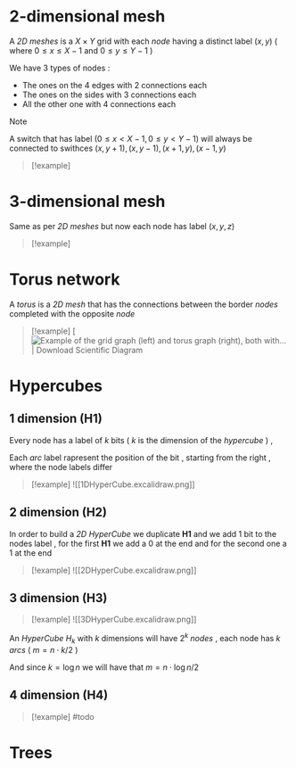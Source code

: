 # 2-dimensional mesh

A *2D meshes* is a $X \times Y$ grid with each *node* having a distinct label $(x,y)$ ( where $0 \leq x \leq X-1$ and $0 \leq y \leq Y-1$ ) 

We have 3 types of nodes :
+ The ones on the 4 edges with $2$ connections each
+ The ones on the sides with $3$ connections each
+ All the other one with $4$ connections each

>[!note] 
>A switch that has label $(0\leq x < X-1, 0 \leq y < Y-1)$ will always be connected to swithces $(x,y+1), (x,y-1),(x+1,y),(x-1,y)$

>[!example] 
# 3-dimensional mesh

Same as per *2D meshes* but now each node has label $(x,y,z)$

>[!example] 

# Torus network

A *torus* is a *2D mesh* that has the connections between the border *nodes* completed with the opposite *node* 

>[!example]
>[![Example of the grid graph (left) and torus graph (right), both with... |  Download Scientific Diagram](https://www.researchgate.net/publication/319662543/figure/fig4/AS:631635653455910@1527605083636/Example-of-the-grid-graph-left-and-torus-graph-right-both-with-dimensions-d-6-5.png) 
# Hypercubes

## 1 dimension (H1)

Every node has a label of $k$ bits ( $k$ is the dimension of the *hypercube* ) ,

Each *arc* label rapresent the position of the bit , starting from the right , where the node labels differ

>[!example] 
![[1DHyperCube.excalidraw.png]]

## 2 dimension (H2)

In order to build a *2D HyperCube* we duplicate **H1** and we add $1$ bit to the nodes label , for the first **H1** we add a $0$ at the end and for the second one a $1$ at the end

>[!example] 
![[2DHyperCube.excalidraw.png]]
## 3 dimension (H3)

>[!example] 
![[3DHyperCube.excalidraw.png]]

An *HyperCube* $H_k$ with $k$ dimensions will have $2^k$ *nodes* , each node has $k$ *arcs* ( $m=n\cdot k /2$ ) 

And since $k = \log n$ we will have that $m = n \cdot \log n /2$ 
## 4 dimension (H4)

>[!example] 
>#todo

# Trees

